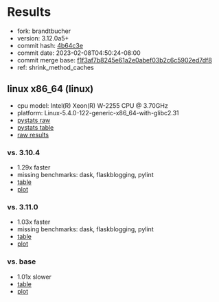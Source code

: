 # Results

- fork: brandtbucher
- version: 3.12.0a5+
- commit hash: [4b64c3e](https://github.com/brandtbucher/cpython/commit/4b64c3e)
- commit date: 2023-02-08T04:50:24-08:00
- commit merge base: [f1f3af7b8245e61a2e0abef03b2c6c5902ed7df8](https://github.com/brandtbucher/cpython/commit/f1f3af7b8245e61a2e0abef03b2c6c5902ed7df8)
- ref: shrink_method_caches

## linux x86_64 (linux)

- cpu model: Intel(R) Xeon(R) W-2255 CPU @ 3.70GHz
- platform: Linux-5.4.0-122-generic-x86_64-with-glibc2.31
- [pystats raw](bm-20230208-linux-x86_64-brandtbucher-shrink_method_caches-3.12.0a5%2B-4b64c3e-pystats.json)
- [pystats table](bm-20230208-linux-x86_64-brandtbucher-shrink_method_caches-3.12.0a5%2B-4b64c3e-pystats.md)
- [raw results](bm-20230208-linux-x86_64-brandtbucher-shrink_method_caches-3.12.0a5%2B-4b64c3e.json)

### vs. 3.10.4

- 1.29x faster
- missing benchmarks: dask, flaskblogging, pylint
- [table](bm-20230208-linux-x86_64-brandtbucher-shrink_method_caches-3.12.0a5%2B-4b64c3e-vs-3.10.4.md)
- [plot](bm-20230208-linux-x86_64-brandtbucher-shrink_method_caches-3.12.0a5%2B-4b64c3e-vs-3.10.4.png)

### vs. 3.11.0

- 1.03x faster
- missing benchmarks: dask, flaskblogging, pylint
- [table](bm-20230208-linux-x86_64-brandtbucher-shrink_method_caches-3.12.0a5%2B-4b64c3e-vs-3.11.0.md)
- [plot](bm-20230208-linux-x86_64-brandtbucher-shrink_method_caches-3.12.0a5%2B-4b64c3e-vs-3.11.0.png)

### vs. base

- 1.01x slower
- [table](bm-20230208-linux-x86_64-brandtbucher-shrink_method_caches-3.12.0a5%2B-4b64c3e-vs-base.md)
- [plot](bm-20230208-linux-x86_64-brandtbucher-shrink_method_caches-3.12.0a5%2B-4b64c3e-vs-base.png)

